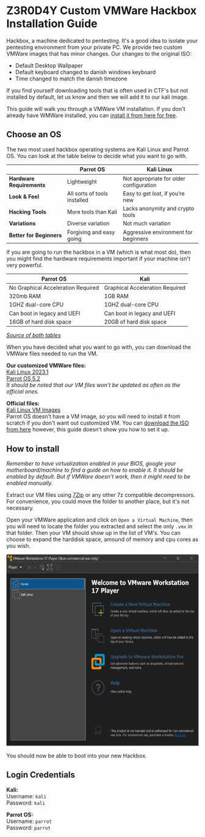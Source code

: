 # Z3R0D4Y Custom VMWare Hackbox Installation Guide

Hackbox, a machine dedicated to pentesting. It's a good idea to isolate your pentesting environment from your private PC. We provide two custom VMWare images that has minor changes. Our changes to the original ISO:

- Default Desktop Wallpaper
- Default keyboard changed to danish windows keyboard
- Time changed to match the danish timezone

If you find yourself downloading tools that is often used in CTF's but not installed by default, let us know and then we will add it to our kali image.

This guide will walk you through a VMWare VM installation. If you don't already have WMWare installed, you can [install it from here for free](https://www.vmware.com/products/workstation-player.html).

## Choose an OS

The two most used hackbox operating systems are Kali Linux and Parrot OS. You can look at the table below to decide what you want to go with.

|                           | Parrot OS                    | Kali Linux                              |
|---------------------------|------------------------------|-----------------------------------------|
| **Hardware Requirements** | Lightweight                  | Not appropriate for older configuration |
| **Look & Feel**           | All sorts of tools installed | Easy to get lost, if you’re new         |
| **Hacking Tools**         | More tools than Kali         | Lacks anonymity and crypto tools        |
| **Variations**            | Diverse variation            | Not much variation                      |
| **Better for Beginners**  | Forgiving and easy going     | Aggressive environment for beginners    |

If you are going to run the hackbox in a VM (which is what most do), then you might find the hardware requirements important if your machine isn't very powerful.

| Parrot OS                          | Kali                            |
|------------------------------------|---------------------------------|
| No Graphical Acceleration Required | Graphical Acceleration Required |
| 320mb RAM                          | 1GB RAM                         |
| 1GHZ dual-core CPU                 | 1GHZ dual-core CPU              |
| Can boot in legacy and UEFI        | Can boot in legacy and UEFI     |
| 16GB of hard disk space            | 20GB of hard disk space         |

[*Source of both tables*](https://www.edureka.co/blog/parrot-os-vs-kali-linux/)

When you have decided what you want to go with, you can download the VMWare files needed to run the VM.

**Our customized VMWare files:**  
[Kali Linux 2023.1](https://drive.proton.me/urls/Z80S491DJ8#XAQLfAfGp9GK)  
[Parrot OS 5.2](https://drive.proton.me/urls/6VEYKEKRSW#1AJJPIsF5dC2)  
*It should be noted that our VM files won't be updated as often as the official ones.*  

**Official files:**  
[Kali Linux VM Images](https://www.kali.org/get-kali/#kali-virtual-machines)  
Parrot OS doesn't have a VM image, so you will need to install it from scratch if you don't want out customized VM. You can [download the ISO from here](https://www.parrotsec.org/download/) however, this guide doesn't show you how to set it up.  

## How to install

*Remember to have virtualization enabled in your BIOS, google your motherboard/machine to find a guide on how to enable it. It should be enabled by default. But if VMWare doesn't work, then it might need to be enabled manually.*

Extract our VM files using [7Zip](https://www.7-zip.org/download.html) or any other 7z compatible decompressors. For convenience, you could move the folder to another place, but it's not necessary.

Open your VMWare application and click on `Open a Virtual Machine`, then you will need to locate the folder you extracted and select the only `.vmx` in that folder. Then your VM should show up in the list of VM's. You can choose to expand the harddisk space, amound of memory and cpu cores as you wish.

<img src="./images/vmware.png" width="600" height="500">

You should now be able to boot into your new Hackbox.

## Login Credentials

**Kali:**  
Username: `kali`  
Password: `kali`  

**Parrot OS:**  
Username: `parrot`  
Password: `parrot`  
